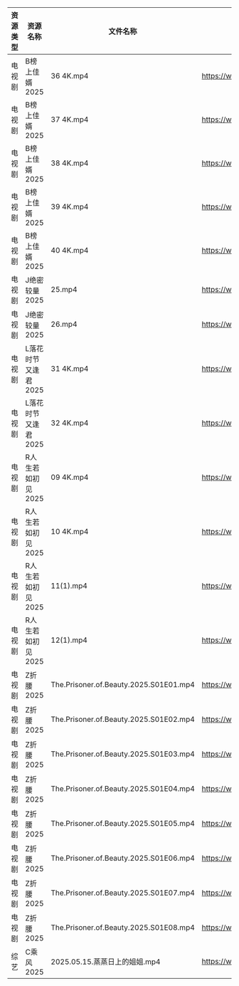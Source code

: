 | 资源类型 | 资源名称         | 文件名称                                   | 分享链接                                 | 更新时间                |
| ---- | ------------ | -------------------------------------- | ------------------------------------ | ------------------- |
| 电视剧  | B榜上佳婿2025    | 36 4K.mp4                              | https://www.alipan.com/s/V8pxw9Bsbvd | 2025-05-15 12:05:10 |
| 电视剧  | B榜上佳婿2025    | 37 4K.mp4                              | https://www.alipan.com/s/V8pxw9Bsbvd | 2025-05-15 12:05:09 |
| 电视剧  | B榜上佳婿2025    | 38 4K.mp4                              | https://www.alipan.com/s/V8pxw9Bsbvd | 2025-05-15 12:05:09 |
| 电视剧  | B榜上佳婿2025    | 39 4K.mp4                              | https://www.alipan.com/s/V8pxw9Bsbvd | 2025-05-15 12:05:08 |
| 电视剧  | B榜上佳婿2025    | 40 4K.mp4                              | https://www.alipan.com/s/V8pxw9Bsbvd | 2025-05-15 12:05:08 |
| 电视剧  | J绝密较量2025    | 25.mp4                                 | https://www.alipan.com/s/mzzBES5zNic | 2025-05-15 21:05:23 |
| 电视剧  | J绝密较量2025    | 26.mp4                                 | https://www.alipan.com/s/mzzBES5zNic | 2025-05-15 21:05:22 |
| 电视剧  | L落花时节又逢君2025 | 31 4K.mp4                              | https://www.alipan.com/s/cQFMhDnX7Xh | 2025-05-15 20:05:18 |
| 电视剧  | L落花时节又逢君2025 | 32 4K.mp4                              | https://www.alipan.com/s/cQFMhDnX7Xh | 2025-05-15 20:05:17 |
| 电视剧  | R人生若如初见2025  | 09 4K.mp4                              | https://www.alipan.com/s/ZQ9cL77ZgpR | 2025-05-15 08:05:24 |
| 电视剧  | R人生若如初见2025  | 10 4K.mp4                              | https://www.alipan.com/s/ZQ9cL77ZgpR | 2025-05-15 08:05:24 |
| 电视剧  | R人生若如初见2025  | 11(1).mp4                              | https://www.alipan.com/s/ZQ9cL77ZgpR | 2025-05-15 20:05:23 |
| 电视剧  | R人生若如初见2025  | 12(1).mp4                              | https://www.alipan.com/s/ZQ9cL77ZgpR | 2025-05-15 20:05:22 |
| 电视剧  | Z折腰2025      | The.Prisoner.of.Beauty.2025.S01E01.mp4 | https://www.alipan.com/s/kCjr5eSAX6i | 2025-05-15 08:05:42 |
| 电视剧  | Z折腰2025      | The.Prisoner.of.Beauty.2025.S01E02.mp4 | https://www.alipan.com/s/kCjr5eSAX6i | 2025-05-15 08:05:42 |
| 电视剧  | Z折腰2025      | The.Prisoner.of.Beauty.2025.S01E03.mp4 | https://www.alipan.com/s/kCjr5eSAX6i | 2025-05-15 08:05:42 |
| 电视剧  | Z折腰2025      | The.Prisoner.of.Beauty.2025.S01E04.mp4 | https://www.alipan.com/s/kCjr5eSAX6i | 2025-05-15 08:05:41 |
| 电视剧  | Z折腰2025      | The.Prisoner.of.Beauty.2025.S01E05.mp4 | https://www.alipan.com/s/kCjr5eSAX6i | 2025-05-15 08:05:41 |
| 电视剧  | Z折腰2025      | The.Prisoner.of.Beauty.2025.S01E06.mp4 | https://www.alipan.com/s/kCjr5eSAX6i | 2025-05-15 08:05:40 |
| 电视剧  | Z折腰2025      | The.Prisoner.of.Beauty.2025.S01E07.mp4 | https://www.alipan.com/s/kCjr5eSAX6i | 2025-05-15 08:05:39 |
| 电视剧  | Z折腰2025      | The.Prisoner.of.Beauty.2025.S01E08.mp4 | https://www.alipan.com/s/kCjr5eSAX6i | 2025-05-15 19:05:43 |
| 综艺   | C乘风2025      | 2025.05.15.蒸蒸日上的姐姐.mp4                 | https://www.alipan.com/s/MpfQaAMy4Ly | 2025-05-15 13:05:52 |
